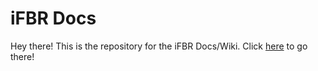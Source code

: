 # iFBR Docs

Hey there! This is the repository for the iFBR Docs/Wiki. Click [here](https://github.com/ifbrbot/docs/wiki) to go there!
